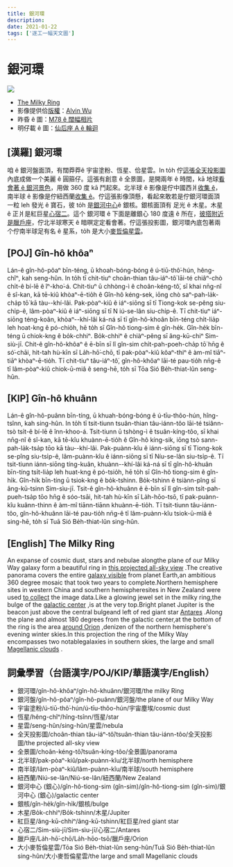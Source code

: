 ```yaml
---
title: 銀河環
description:
date: 2021-01-22
tags: ['逐工一幅天文圖']
---
```


# 銀河環

![](https://1.bp.blogspot.com/-wBBHgFyXEMI/YApocw45OsI/AAAAAAAAAFc/7QI_IGGO5L8ZZOQb7GozGri9O81AMdj8gCLcBGAsYHQ/s1024/MilkyWayRingAlvinWu1024.jpeg)
- [The Milky Ring](https://apod.nasa.gov/apod/ap210122.html)
- 影像提供佮[版權](https://apod.nasa.gov/apod/lib/about_apod.html#srapply)：[Alvin Wu](https://www.instagram.com/alvinwufoto/)
- 昨昏 ê 圖：[M78 ê 闊幅相片](https://apod-taigi.blogspot.com/2021/01/20210121.html)
- 明仔載 ê 圖：[仙后座 A ê 輪迴](https://apod-taigi.blogspot.com/2021/01/20210123.html)

## [漢羅] 銀河環

咱 ê 銀河盤面頂，有闊莽莽ê 宇宙塗粉、恆星、佮星雲。In to̍h 佇[這張全天投影圖](https://www.instagram.com/p/CKRCvdhpBxH/?igshid=1nk6qdc78twez)內底成做一个美麗 ê 圓箍仔。這張有創意 ê 全景圖，是開兩年 ê 時間，kā 地球[看會著 ê 銀河景色](https://apod.nasa.gov/apod/ap180427.html)，用做 360 度 kā 鬥起來。北半球 ê 影像是佇中國西爿[收集 ê](https://apod.nasa.gov/apod/ap110730.html)，南半球 ê 影像是佇紐西蘭[收集 ê](https://apod.nasa.gov/apod/ap110730.html)。佇這張影像頂懸，看起來敢若是佇銀河環面頂 一粒 leh 發光 ê 寶石，彼 to̍h 是[銀河中心](https://www.nasa.gov/mission_pages/chandra/news/a-new-galactic-center-adventure-in-virtual-reality.html)ê 銀核。銀核面頂有 足光 ê 木星。木星 ê 正爿是紅巨星[心宿二](https://apod.nasa.gov/apod/ap200516.html)。這个 銀河環 ê 下面是離銀心 180 度遠 ê 所在，[彼搭附近是臘戶座](https://apod.nasa.gov/apod/ap161204.html)，佇北半球寒天 ê 暗暝定定看會著。佇這張投影圖，銀河環內底包著兩个佇南半球足有名 ê 星系，to̍h 是大小[麥哲倫星雲](https://apod-taigi.blogspot.com/2021/01/20210101.html)。

## [POJ] Gîn-hô khôaⁿ

Lán-ê gîn-hô-pôaⁿ bīn-téng, ū khoah-bóng-bóng ê ú-tiū-thô͘-hún, hêng-chîⁿ, kah seng-hûn. In to̍h tī chit-tiuⁿ choân-thian tâu-iáⁿ-tô͘ lāi-té chiâⁿ-chò chi̍t-ê bí-lē ê îⁿ-kho͘-á. Chit-tiuⁿ ū chhòng-ì ê choân-kéng-tô͘, sī khai nn̄g-nî ê sî-kan, kā tē-kiû khòaⁿ-ē-tio̍h ê Gîn-hô kéng-sek, iōng chò saⁿ-pah-la̍k-cha̍p tō͘ kā tàu--khí-lâi. Pak-pòaⁿ-kiû ê iáⁿ-siōng sī tī Tiong-kok se-pêng siu-chi̍p-ê, lâm-pòaⁿ-kiû ê iáⁿ-siōng sī tī N  iú-se-lân siu-chi̍p-ê. Tī chit-tiuⁿ iáⁿ-siōng téng-koân, khòaⁿ--khí-lâi ká-ná sī tī gîn-hô-khoân bīn-téng chi̍t-lia̍p leh hoat-kng ê pó-chio̍h, hē to̍h sī Gîn-hô tiong-sim ê gîn-he̍k. Gîn-he̍k bīn-téng ū chiok-kng ê bo̍k-chhiⁿ. Bo̍k-chhiⁿ ê chiàⁿ-pêng sī âng-kū-chiⁿ Sim-siù-jī. Chit-ê gîn-hô-khôaⁿ ê ē-bīn sī lî gîn-sim chi̍t-pah-poeh-cha̍p tō͘ hn̄g ê só͘-chāi, hit-tah hù-kīn sī La̍h-hō͘-chō, tī pak-pòaⁿ-kiû kôaⁿ-thiⁿ ê àm-mî tiāⁿ-tiāⁿ khòaⁿ-ē-tio̍h. Tī chit-tiuⁿ tâu-iáⁿ-tô͘, gîn-hô-khôaⁿ lāi-té pau-tio̍h nn̄g-ê tī lâm-pòaⁿ-kiû chiok-ū-miâ ê seng-hē, to̍h sī Tōa Sió Be̍h-thiat-lûn seng-hûn.

## [KIP] Gîn-hô khuânn

Lán-ê gîn-hô-puânn bīn-tíng, ū khuah-bóng-bóng ê ú-tīu-thôo-hún, hîng-tsînn, kah sing-hûn. In to̍h tī tsit-tiunn tsuân-thian tâu-iánn-tôo lāi-té tsiânn-tsò tsi̍t-ê bí-lē ê înn-khoo-á. Tsit-tiunn ū tshòng-ì ê tsuân-kíng-tôo, sī khai nn̄g-nî ê sî-kan, kā tē-kîu khuànn-ē-tio̍h ê Gîn-hô kíng-sik, iōng tsò sann-pah-la̍k-tsa̍p tōo kā tàu--khí-lâi. Pak-puànn-kîu ê iánn-siōng sī tī Tiong-kok se-pîng siu-tsi̍p-ê, lâm-puànn-kîu ê iánn-siōng sī tī Níu-se-lân siu-tsi̍p-ê. Tī tsit-tiunn iánn-siōng tíng-kuân, khuànn--khí-lâi ká-ná sī tī gîn-hô-khuân bīn-tíng tsi̍t-lia̍p leh huat-kng ê pó-tsio̍h, hē to̍h sī Gîn-hô tiong-sim ê gîn-hi̍k. Gîn-hi̍k bīn-tíng ū tsiok-kng ê bo̍k-tshinn. Bo̍k-tshinn ê tsiànn-pîng sī âng-kū-tsinn Sim-sìu-jī. Tsit-ê gîn-hô-khuânn ê ē-bīn sī lî gîn-sim tsi̍t-pah-pueh-tsa̍p tōo hn̄g ê sóo-tsāi, hit-tah hù-kīn sī La̍h-hōo-tsō, tī pak-puànn-kîu kuânn-thinn ê àm-mî tiānn-tiānn khuànn-ē-tio̍h. Tī tsit-tiunn tâu-iánn-tôo, gîn-hô-khuânn lāi-té pau-tio̍h nn̄g-ê tī lâm-puànn-kîu tsiok-ū-miâ ê sing-hē, to̍h sī Tuā Sió Be̍h-thiat-lûn sing-hûn.

## [English] The Milky Ring 

An expanse of cosmic dust, stars and nebulae alongthe plane of our Milky Way galaxy form a beautiful ring in [this projected all-sky view](https://www.instagram.com/p/CKRCvdhpBxH/?igshid=1nk6qdc78twez) .The creative panorama covers the entire [galaxy visible](https://apod.nasa.gov/apod/ap180427.html) from planet Earth,an ambitious 360 degree mosaic that took two years to complete.Northern hemisphere sites in western China and southern hemispheresites in New Zealand were used [to collect](https://apod.nasa.gov/apod/ap110730.html) the image data.Like a glowing jewel set in the milky ring,the bulge of the [galactic center](https://www.nasa.gov/mission_pages/chandra/news/a-new-galactic-center-adventure-in-virtual-reality.html) ,is at the very top.Bright planet Jupiter is the beacon just above the central bulgeand left of red giant star [Antares](https://apod.nasa.gov/apod/ap200516.html) .Along the plane and almost 180 degrees from the galactic center,at the bottom of the ring is the area [around Orion](https://apod.nasa.gov/apod/ap161204.html) ,denizen of the northern hemisphere's evening winter skies.In this projection the ring of the Milky Way encompasses two notablegalaxies in southern skies, the large and small [Magellanic clouds](https://apod.nasa.gov/apod/ap210101.html) .

## 詞彙學習（台語漢字/POJ/KIP/華語漢字/English）

- 銀河環/gîn-hô-khôaⁿ/gîn-hô-khuânn/銀河環/the milky Ring
- 銀河盤/gîn-hô-pôaⁿ/gîn-hô-puânn/銀河盤/the plane of our Milky Way
- 宇宙塗粉/ú-tiū-thô͘-hún/ú-tīu-thôo-hún/宇宙塵埃/cosmic dust
- 恆星/hêng-chîⁿ/hîng-tsînn/恆星/star
- 星雲/seng-hûn/sing-hûn/星雲/nebula
- 全天投影圖/choân-thian tâu-iáⁿ-tô͘/tsuân-thian tâu-iánn-tôo/全天投影圖/the projected all-sky view
- 全景圖/choân-kéng-tô͘/tsuân-kíng-tôo/全景圖/panorama
- 北半球/pak-pòaⁿ-kiû/pak-puànn-kîu/北半球/north hemisphere
- 南半球/lâm-pòaⁿ-kiû/lâm-puànn-kîu/南半球/south hemisphere
- 紐西蘭/Niú-se-lân/Niú-se-lân/紐西蘭/New Zealand
- 銀河中心 (銀心)/gîn-hô-tiong-sim (gîn-sim)/gîn-hô-tiong-sim (gîn-sim)/銀河中心 (銀心)/galactic center
- 銀核/gîn-he̍k/gîn-hi̍k/銀核/bulge
- 木星/Bo̍k-chhiⁿ/Bo̍k-tshinn/木星/Jupiter
- 紅巨星/âng-kū-chhiⁿ/âng-kū-tshinn/紅巨星/red giant star
- 心宿二/Sim-siù-jī/Sim-sìu-jī/心宿二/Antares
- 臘戶座/La̍h-hō͘-chō/La̍h-hōo-tsō/臘戶座/Orion
- 大小麥哲倫星雲/Tōa Sió Be̍h-thiat-lûn seng-hûn/Tuā Sió Be̍h-thiat-lûn sing-hûn/大小麥哲倫星雲/the large and small Magellanic clouds
